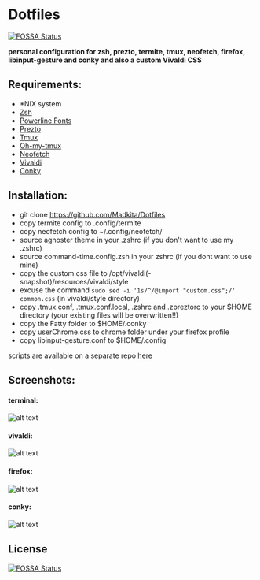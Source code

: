 # Dotfiles

[![FOSSA Status](https://app.fossa.io/api/projects/git%2Bgithub.com%2FBlacksuan19%2FDotfiles.svg?type=shield)](https://app.fossa.io/projects/git%2Bgithub.com%2FBlacksuan19%2FDotfiles?ref=badge_shield)  

**personal configuration for zsh, prezto, termite, tmux, neofetch, firefox, libinput-gesture and conky and also a custom Vivaldi CSS**

## **Requirements:**
- \*NIX system 
- [Zsh](https://github.com/robbyrussell/oh-my-zsh/wiki/Installing-ZSH)
- [Powerline Fonts](https://github.com/powerline/fonts)
- [Prezto](https://github.com/sorin-ionescu/prezto)
- [Tmux](https://github.com/tmux/tmux)
- [Oh-my-tmux](https://github.com/gpakosz/.tmux)
- [Neofetch](https://github.com/dylanaraps/neofetch/wiki/Installation)
- [Vivaldi](https://vivaldi.net)
- [Conky](https://github.com/brndnmtthws/conky) 

## **Installation:**
- git clone https://github.com/Madkita/Dotfiles
- copy termite config to .config/termite
- copy neofetch config to ~/.config/neofetch/
- source agnoster theme in your .zshrc (if you don't want to use my .zshrc)
- source command-time.config.zsh in your zshrc (if you dont want to use mine)
- copy the custom.css file to /opt/vivaldi(-snapshot)/resources/vivaldi/style
- excuse the command `sudo sed -i '1s/^/@import "custom.css";/' common.css` (in vivaldi/style directory)
- copy .tmux.conf, .tmux.conf.local, .zshrc and .zpreztorc to your $HOME directory (your existing files will be overwritten!!)
- copy the Fatty folder to $HOME/.conky
- copy userChrome.css to chrome folder under your firefox profile
- copy libinput-gesture.conf to $HOME/.config

scripts are available on a separate repo [here](http://github.com/madkita/Scripts)


## **Screenshots:**

#### terminal:
![alt text](https://raw.githubusercontent.com/Madkita/Dotfiles/master//Screens/Screenshot.png)


#### vivaldi:

![alt text](https://raw.githubusercontent.com/Madkita/Dotfiles/master/Screens/Screenshot_20180221_165653.png)

#### firefox:

![alt text](https://raw.githubusercontent.com/Madkita/Dotfiles/master/Screens/Screenshot_20180221_165718.png)
#### conky:

![alt text](https://raw.githubusercontent.com/Madkita/Dotfiles/master/Fatty/preview.png)

## License
[![FOSSA Status](https://app.fossa.io/api/projects/git%2Bgithub.com%2FBlacksuan19%2FDotfiles.svg?type=large)](https://app.fossa.io/projects/git%2Bgithub.com%2FBlacksuan19%2FDotfiles?ref=badge_large)
